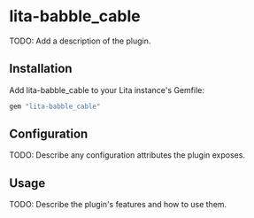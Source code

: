 # lita-babble_cable

TODO: Add a description of the plugin.

## Installation

Add lita-babble_cable to your Lita instance's Gemfile:

``` ruby
gem "lita-babble_cable"
```

## Configuration

TODO: Describe any configuration attributes the plugin exposes.

## Usage

TODO: Describe the plugin's features and how to use them.
